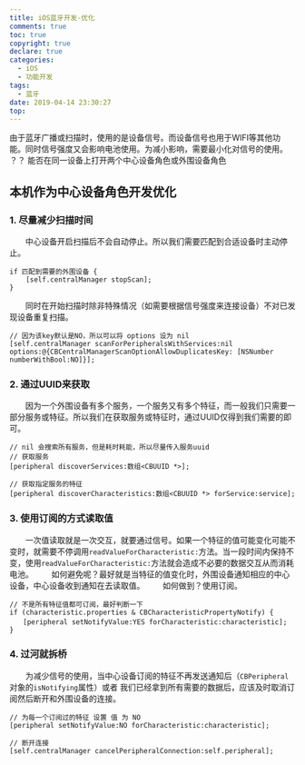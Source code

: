 ```yaml
---
title: iOS蓝牙开发-优化
comments: true
toc: true
copyright: true
declare: true
categories:
  - iOS
  - 功能开发
tags:
  - 蓝牙
date: 2019-04-14 23:30:27
top:
---
```

<!--more-->
由于蓝牙广播或扫描时，使用的是设备信号。而设备信号也用于WIFI等其他功能。同时信号强度又会影响电池使用。为减小影响，需要最小化对信号的使用。
？？ 能否在同一设备上打开两个中心设备角色或外围设备角色
## 本机作为中心设备角色开发优化
### 1. 尽量减少扫描时间
　　中心设备开启扫描后不会自动停止。所以我们需要匹配到合适设备时主动停止。
```
if 匹配到需要的外围设备 {
    [self.centralManager stopScan];
}
```
　　同时在开始扫描时除非特殊情况（如需要根据信号强度来连接设备）不对已发现设备重复扫描。
```
// 因为该key默认是NO，所以可以将 options 设为 nil
[self.centralManager scanForPeripheralsWithServices:nil options:@{CBCentralManagerScanOptionAllowDuplicatesKey: [NSNumber numberWithBool:NO]}];
```
### 2. 通过UUID来获取
　　因为一个外围设备有多个服务，一个服务又有多个特征，而一般我们只需要一部分服务或特征。所以我们在获取服务或特征时，通过UUID仅得到我们需要的即可。
```
// nil 会搜索所有服务，但是耗时耗能，所以尽量传入服务uuid
// 获取服务
[peripheral discoverServices:数组<CBUUID *>];

// 获取指定服务的特征
[peripheral discoverCharacteristics:数组<CBUUID *> forService:service];
```

### 3. 使用订阅的方式读取值
　　一次值读取就是一次交互，就要通过信号。如果一个特征的值可能变化可能不变时，就需要不停调用`readValueForCharacteristic:`方法。当一段时间内保持不变，使用`readValueForCharacteristic:`方法就会造成不必要的数据交互从而消耗电池。
　　如何避免呢？最好就是当特征的值变化时，外围设备通知相应的中心设备，中心设备收到通知在去读取值。
　　如何做到？使用订阅。
```
// 不是所有特征值都可订阅，最好判断一下
if (characteristic.properties & CBCharacteristicPropertyNotify) {
　　[peripheral setNotifyValue:YES forCharacteristic:characteristic];
}
```

### 4. 过河就拆桥
　　为减少信号的使用，当中心设备订阅的特征不再发送通知后（`CBPeripheral`对象的`isNotifying`属性）或者 我们已经拿到所有需要的数据后，应该及时取消订阅然后断开和外围设备的连接。
```
// 为每一个订阅过的特征 设置 值 为 NO
[peripheral setNotifyValue:NO forCharacteristic:characteristic];
```
```
// 断开连接
[self.centralManager cancelPeripheralConnection:self.peripheral];
```